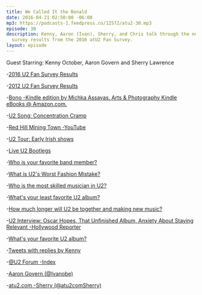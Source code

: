 ```yaml
---
title: We Called It the Bonald
date: 2016-04-21 02:50:00 -06:00
mp3: https://podcasts-1.feedpress.co/12572/atu2-30.mp3
episode: 30
description: Kenny, Aaron (Ivan), Sherry, and Chris talk through the next batch of
  survey results from the 2016 atU2 Fan Survey.
layout: episode
---
```


Guest Starring: Kenny October, Aaron Govern and Sherry Lawrence


-[2016 U2 Fan Survey Results][1]

-[2012 U2 Fan Survey Results][2]

-[Bono -Kindle edition by Michka Assayas. Arts &amp; Photography Kindle eBooks @ Amazon.com.][3]

-[U2 Song: Concentration Cramp][4]

-[Red Hill Mining Town -YouTube][5]

-[U2 Tour: Early Irish shows][6]

-[Live U2 Bootlegs][7]

-[Who is your favorite band member?][8]

-[What is U2's Worst Fashion Mistake?][9]

-[Who is the most skilled musician in U2?][10]

-[What's your least favorite U2 album?][11]

-[How much longer will U2 be together and making new music?][12]

-[U2 Interview: Oscar Hopes, That Unfinished Album, Anxiety About Staying Relevant -Hollywood Reporter][13]

-[What's your favorite U2 album?][14]

-[Tweets with replies by Kenny][15]

-[@U2 Forum -Index][16]

-[Aaron Govern (@Ivanobe)][17]

-[atu2.com -Sherry (@atu2comSherry)][18]

[1]: http://www.atu2.com/survey/2016/
[2]: http://www.atu2.com/survey/2012/
[3]: http://www.amazon.com/gp/product/B000P2A3YQ/ref=dp-kindle-redirect?ie=UTF8&amp;btkr=1
[4]: http://tours.atu2.com/song/concentration-cramp
[5]: https://www.youtube.com/watch?v=ytRekLUX3GE
[6]: http://tours.atu2.com/tour/early-irish-shows
[7]: https://u2torrents.com
[8]: http://www.atu2.com/survey/2016/d1.html
[9]: http://www.atu2.com/survey/2016/d5.html
[10]: http://www.atu2.com/survey/2016/d3.html
[11]: http://www.atu2.com/survey/2016/e3.html
[12]: http://www.atu2.com/survey/2016/d7.html
[13]: http://www.hollywoodreporter.com/news/u2-interview-oscar-hopes-unfinished-679321
[14]: http://www.atu2.com/survey/2016/e2.html
[15]: https://twitter.com/singnomore
[16]: http://forum.atu2.com/
[17]: https://twitter.com/ivanobe
[18]: https://twitter.com/atu2comSherry
